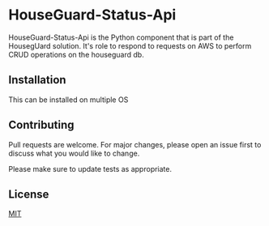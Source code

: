 # HouseGuard-Status-Api

HouseGuard-Status-Api is the Python component that is part of the HousegUard solution. 
It's role to respond to requests on AWS to perform CRUD operations on the houseguard db.

## Installation

This can be installed on multiple OS


## Contributing
Pull requests are welcome. For major changes, please open an issue first to discuss what you would like to change.

Please make sure to update tests as appropriate.

## License
[MIT](https://github.com/Rubber-Duck-999/HouseGuard-StatusApi/blob/master/LICENSE.txt)
